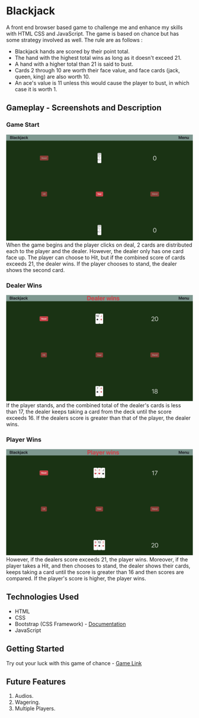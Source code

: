 # Blackjack
A front end browser based game to challenge me and enhance my skills with HTML CSS and JavaScript. The game is based on chance but has some strategy involved as well. The rule are as follows : <br>
- Blackjack hands are scored by their point total.<br>
 - The hand with the highest total wins as long as it doesn't exceed 21. <br>
- A hand with a higher total than 21 is said to bust. 
- Cards 2 through 10 are worth their face value, and face cards (jack, queen, king) are also worth 10. 
- An ace's value is 11 unless this would cause the player to bust, in which case it is worth 1. 

## Gameplay - Screenshots and Description

### Game Start
![Start Screen](<Game Start.png>)
When the game begins and the player clicks on deal, 2 cards are distributed each to the player and the dealer. However, the dealer only has one card face up.
The player can choose to Hit, but if the combined score of cards exceeds 21, the dealer wins.
If the player chooses to stand, the dealer shows the second card.

### Dealer Wins
![Dealer Wins](<Dealer Wins.png>)
If the player stands, and the combined total of the dealer's cards is less than 17, the dealer keeps taking a card from the deck until the score exceeds 16. If the dealers score is greater than that of the player, the dealer wins.

### Player Wins
![Player Wins](<Player Wins-1.png>)
However, if the dealers score exceeds 21, the player wins. Moreover, if the player takes a Hit, and then chooses to stand, the dealer shows their cards, keeps taking a card until the score is greater than 16 and then scores are compared. If the player's score is higher, the player wins.
## Technologies Used

- HTML
- CSS
- Bootstrap (CSS Framework) - [Documentation](https://getbootstrap.com/docs/5.3/components/card/)
- JavaScript

## Getting Started

Try out your luck with this game of chance - [Game Link](https://github.com/humayuntariq98/Blackjack)

## Future Features

1. Audios.
2. Wagering.
3. Multiple Players.
